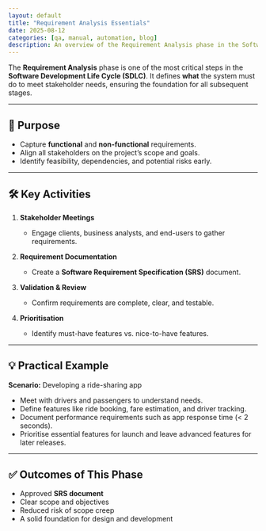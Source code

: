 ```yaml
---
layout: default
title: "Requirement Analysis Essentials"
date: 2025-08-12
categories: [qa, manual, automation, blog]
description: An overview of the Requirement Analysis phase in the Software Development Life Cycle, with activities, outcomes, and a practical example.
---
```


The **Requirement Analysis** phase is one of the most critical steps in the **Software Development Life Cycle (SDLC)**. It defines **what** the system must do to meet stakeholder needs, ensuring the foundation for all subsequent stages.

---

## 📌 Purpose

- Capture **functional** and **non-functional** requirements.  
- Align all stakeholders on the project’s scope and goals.  
- Identify feasibility, dependencies, and potential risks early.

---

## 🛠️ Key Activities

1. **Stakeholder Meetings**  
   - Engage clients, business analysts, and end-users to gather requirements.  

2. **Requirement Documentation**  
   - Create a **Software Requirement Specification (SRS)** document.  

3. **Validation & Review**  
   - Confirm requirements are complete, clear, and testable.  

4. **Prioritisation**  
   - Identify must-have features vs. nice-to-have features.

---

## 💡 Practical Example

**Scenario:** Developing a ride-sharing app  
- Meet with drivers and passengers to understand needs.  
- Define features like ride booking, fare estimation, and driver tracking.  
- Document performance requirements such as app response time (< 2 seconds).  
- Prioritise essential features for launch and leave advanced features for later releases.

---

## ✅ Outcomes of This Phase
- Approved **SRS document**  
- Clear scope and objectives  
- Reduced risk of scope creep  
- A solid foundation for design and development
